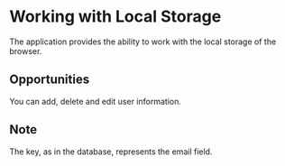 # Working with Local Storage

The application provides the ability to work with the local storage of the browser.

## Opportunities

You can add, delete and edit user information.

## Note

The key, as in the database, represents the email field.